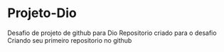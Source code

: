 # Projeto-Dio
Desafio de projeto de github para Dio
Repositorio criado para o desafio Criando seu primeiro repositorio no github
